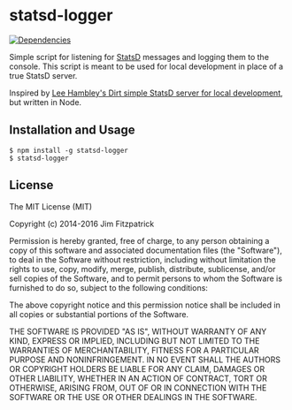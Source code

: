 statsd-logger
=============

[![Dependencies](https://david-dm.org/jimf/statsd-logger.png)](https://david-dm.org/jimf/statsd-logger)

Simple script for listening for [StatsD](https://github.com/etsy/statsd/)
messages and logging them to the console. This script is meant to be used for
local development in place of a true StatsD server.

Inspired by [Lee Hambley's Dirt simple StatsD server for local development](http://lee.hambley.name/2013/01/26/dirt-simple-statsd-server-for-local-development.html),
but written in Node.

Installation and Usage
----------------------

    $ npm install -g statsd-logger
    $ statsd-logger

License
-------

The MIT License (MIT)

Copyright (c) 2014-2016 Jim Fitzpatrick

Permission is hereby granted, free of charge, to any person obtaining a copy
of this software and associated documentation files (the "Software"), to deal
in the Software without restriction, including without limitation the rights
to use, copy, modify, merge, publish, distribute, sublicense, and/or sell
copies of the Software, and to permit persons to whom the Software is
furnished to do so, subject to the following conditions:

The above copyright notice and this permission notice shall be included in all
copies or substantial portions of the Software.

THE SOFTWARE IS PROVIDED "AS IS", WITHOUT WARRANTY OF ANY KIND, EXPRESS OR
IMPLIED, INCLUDING BUT NOT LIMITED TO THE WARRANTIES OF MERCHANTABILITY,
FITNESS FOR A PARTICULAR PURPOSE AND NONINFRINGEMENT. IN NO EVENT SHALL THE
AUTHORS OR COPYRIGHT HOLDERS BE LIABLE FOR ANY CLAIM, DAMAGES OR OTHER
LIABILITY, WHETHER IN AN ACTION OF CONTRACT, TORT OR OTHERWISE, ARISING FROM,
OUT OF OR IN CONNECTION WITH THE SOFTWARE OR THE USE OR OTHER DEALINGS IN THE
SOFTWARE.
